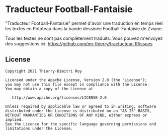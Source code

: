 Traducteur Football-Fantaisie
============  

"Traducteur Football-Fantaisie" permet d'avoir une traduction en temps réel les textes en Pototeau dans la bande dessinée Football-Fantaisie de Zviane.

Tous les textes ne sont pas complètement traduits. Vous pouvez m'envoyez des suggestions ici:
https://github.com/mr-thierry/tractucteur-ff/issues

License
-------  
  
    Copyright 2021 Thierry-Dimitri Roy
  
    Licensed under the Apache License, Version 2.0 (the "License");  
    you may not use this file except in compliance with the License.  
    You may obtain a copy of the License at  
  
       http://www.apache.org/licenses/LICENSE-2.0  
  
    Unless required by applicable law or agreed to in writing, software  
    distributed under the License is distributed on an "AS IS" BASIS,  
    WITHOUT WARRANTIES OR CONDITIONS OF ANY KIND, either express or implied.  
    See the License for the specific language governing permissions and  
    limitations under the License.